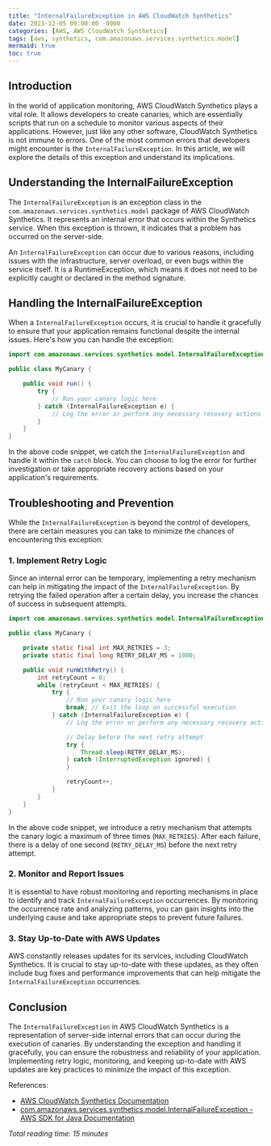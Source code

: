 ```yaml
---
title: "InternalFailureException in AWS CloudWatch Synthetics"
date: 2023-12-05 09:00:00 -0000
categories: [AWS, AWS CloudWatch Synthetics]
tags: [aws, synthetics, com.amazonaws.services.synthetics.model]
mermaid: true
toc: true
---
```



## Introduction

In the world of application monitoring, AWS CloudWatch Synthetics plays a vital role. It allows developers to create canaries, which are essentially scripts that run on a schedule to monitor various aspects of their applications. However, just like any other software, CloudWatch Synthetics is not immune to errors. One of the most common errors that developers might encounter is the `InternalFailureException`. In this article, we will explore the details of this exception and understand its implications.

## Understanding the InternalFailureException

The `InternalFailureException` is an exception class in the `com.amazonaws.services.synthetics.model` package of AWS CloudWatch Synthetics. It represents an internal error that occurs within the Synthetics service. When this exception is thrown, it indicates that a problem has occurred on the server-side.

An `InternalFailureException` can occur due to various reasons, including issues with the infrastructure, server overload, or even bugs within the service itself. It is a RuntimeException, which means it does not need to be explicitly caught or declared in the method signature.

## Handling the InternalFailureException

When a `InternalFailureException` occurs, it is crucial to handle it gracefully to ensure that your application remains functional despite the internal issues. Here's how you can handle the exception:

```java
import com.amazonaws.services.synthetics.model.InternalFailureException;

public class MyCanary {

    public void run() {
        try {
            // Run your canary logic here
        } catch (InternalFailureException e) {
            // Log the error or perform any necessary recovery actions
        }
    }
}
```

In the above code snippet, we catch the `InternalFailureException` and handle it within the `catch` block. You can choose to log the error for further investigation or take appropriate recovery actions based on your application's requirements.

## Troubleshooting and Prevention

While the `InternalFailureException` is beyond the control of developers, there are certain measures you can take to minimize the chances of encountering this exception:

### 1. Implement Retry Logic

Since an internal error can be temporary, implementing a retry mechanism can help in mitigating the impact of the `InternalFailureException`. By retrying the failed operation after a certain delay, you increase the chances of success in subsequent attempts.

```java
import com.amazonaws.services.synthetics.model.InternalFailureException;

public class MyCanary {

    private static final int MAX_RETRIES = 3;
    private static final long RETRY_DELAY_MS = 1000;

    public void runWithRetry() {
        int retryCount = 0;
        while (retryCount < MAX_RETRIES) {
            try {
                // Run your canary logic here
                break; // Exit the loop on successful execution
            } catch (InternalFailureException e) {
                // Log the error or perform any necessary recovery actions

                // Delay before the next retry attempt
                try {
                    Thread.sleep(RETRY_DELAY_MS);
                } catch (InterruptedException ignored) {
                }

                retryCount++;
            }
        }
    }
}
```

In the above code snippet, we introduce a retry mechanism that attempts the canary logic a maximum of three times (`MAX_RETRIES`). After each failure, there is a delay of one second (`RETRY_DELAY_MS`) before the next retry attempt.

### 2. Monitor and Report Issues

It is essential to have robust monitoring and reporting mechanisms in place to identify and track `InternalFailureException` occurrences. By monitoring the occurrence rate and analyzing patterns, you can gain insights into the underlying cause and take appropriate steps to prevent future failures.

### 3. Stay Up-to-Date with AWS Updates

AWS constantly releases updates for its services, including CloudWatch Synthetics. It is crucial to stay up-to-date with these updates, as they often include bug fixes and performance improvements that can help mitigate the `InternalFailureException` occurrences.

## Conclusion

The `InternalFailureException` in AWS CloudWatch Synthetics is a representation of server-side internal errors that can occur during the execution of canaries. By understanding the exception and handling it gracefully, you can ensure the robustness and reliability of your application. Implementing retry logic, monitoring, and keeping up-to-date with AWS updates are key practices to minimize the impact of this exception.

References:
- [AWS CloudWatch Synthetics Documentation](https://docs.aws.amazon.com/AmazonCloudWatch/latest/monitoring/CloudWatch_Synthetics_Canaries.html)
- [com.amazonaws.services.synthetics.model.InternalFailureException - AWS SDK for Java Documentation](https://sdk.amazonaws.com/java/api/latest/software/amazon/awssdk/services/synthetics/model/InternalFailureException.html)

*Total reading time: 15 minutes*
